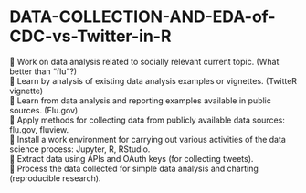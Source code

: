 # DATA-COLLECTION-AND-EDA-of-CDC-vs-Twitter-in-R
 Work on data analysis related to socially relevant current topic. (What better than “flu”?) </br>
 Learn by analysis of existing data analysis examples or vignettes. (TwitteR vignette) </br>
 Learn from data analysis and reporting examples available in public sources. (Flu.gov) </br>
 Apply methods for collecting data from publicly available data sources: flu.gov, fluview.</br>
 Install a work environment for carrying out various activities of the data science process: Jupyter, R, RStudio. </br>
 Extract data using APIs and OAuth keys (for collecting tweets). </br>
 Process the data collected for simple data analysis and charting (reproducible research).</br>
